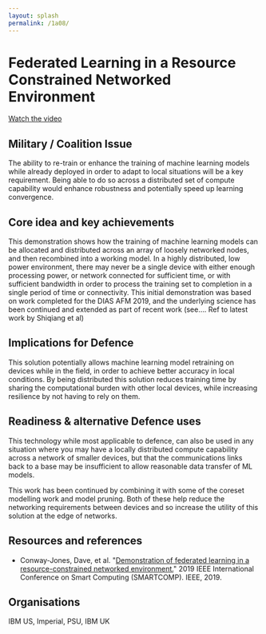 ```yaml
---
layout: splash
permalink: /1a08/
---
```


# Federated Learning in a Resource Constrained Networked Environment

[Watch the video](https://ibm.box.com/v/Showcase-1a08-video)

## Military / Coalition Issue
The ability to re-train or enhance the training of machine learning models while already deployed in order to adapt to local situations will be a key requirement.
Being able to do so across a distributed set of compute capability would enhance robustness and potentially speed up learning convergence.


## Core idea and key achievements
This demonstration shows how the training of machine learning models can be allocated and distributed across an array of loosely networked nodes, and then recombined into a working model. 
In a highly distributed, low power environment, there may never be a single device with either enough processing power, or network connected for sufficient time, or with sufficient bandwidth in order to process the training set to completion in a single period of time or connectivity.
This initial demonstration was based on work completed for the DIAS AFM 2019, and the underlying science has been continued and extended as part of recent work (see…. Ref to latest work by Shiqiang et al)


## Implications for Defence
This solution potentially allows machine learning model retraining on devices while in the field, in order to achieve better accuracy in local conditions. By being distributed this solution reduces training time by sharing the computational burden with other local devices, while increasing resilience by not having to rely on them.

## Readiness & alternative Defence uses
This technology while most applicable to defence, can also be used in any situation where you may have a locally distributed compute capability across a network of smaller devices, but that the communications links back to a base may be insufficient to allow reasonable data transfer of ML models.

This work has been continued by combining it with some of the coreset modelling work and model pruning. Both of these help reduce the networking requirements between devices and so increase the utility of this solution at the edge of networks.


<!-- ![image info](/dais/achievements/images/1a02_figure1.jpg) -->

## Resources and references

* Conway-Jones, Dave, et al. "[Demonstration of federated learning in a resource-constrained networked environment.](/doc-4099/)" 2019 IEEE International Conference on Smart Computing (SMARTCOMP). IEEE, 2019.

## Organisations
IBM US, Imperial, PSU, IBM UK

